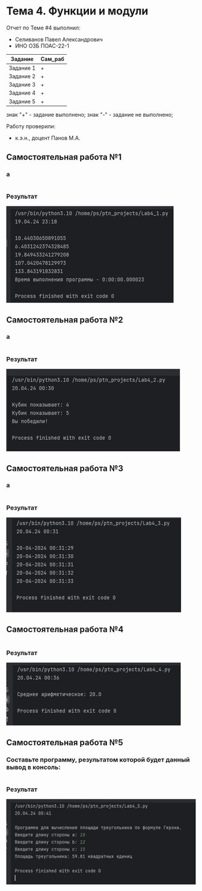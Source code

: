 # Тема 4. Функции и модули
Отчет по Теме #4 выполнил:
- Селиванов Павел Александрович
- ИНО ОЗБ ПОАС-22-1

| Задание    | Сам_раб |
|------------|---------|
| Задание 1  | +       |
| Задание 2  | +       |
| Задание 3  | +       |
| Задание 4  | +       |
| Задание 5  | +       |

знак "+" - задание выполнено; знак "-" - задание не выполнено;

Работу проверили:
- к.э.н., доцент Панов М.А.

## Самостоятельная работа №1
###  a

```python

```
### Результат
![Lab4_1](./img/Lab4_1.png)

## Самостоятельная работа №2
### a

```python

```
### Результат
![Lab4_2](./img/Lab4_2.png)

## Самостоятельная работа №3
### a

```python

```
### Результат
![Lab4_3](./img/Lab4_3.png)

## Самостоятельная работа №4

```python

```
### Результат
![Lab4_4](./img/Lab4_4.png)


## Самостоятельная работа №5
### Составьте программу, результатом которой будет данный вывод в консоль:

```python

```

### Результат
![Lab4_5](./img/Lab4_5.png)
